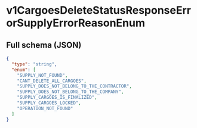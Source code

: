 # v1CargoesDeleteStatusResponseErrorSupplyErrorReasonEnum

## Full schema (JSON)
```json
{
  "type": "string",
  "enum": [
    "SUPPLY_NOT_FOUND",
    "CANT_DELETE_ALL_CARGOES",
    "SUPPLY_DOES_NOT_BELONG_TO_THE_CONTRACTOR",
    "SUPPLY_DOES_NOT_BELONG_TO_THE_COMPANY",
    "SUPPLY_CARGOES_IS_FINALIZED",
    "SUPPLY_CARGOES_LOCKED",
    "OPERATION_NOT_FOUND"
  ]
}
```

